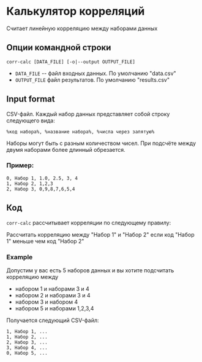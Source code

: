 # Калькулятор корреляций

Считает линейную корреляцию между наборами данных

## Опции командной строки

``corr-calc [DATA_FILE] [-o|--output OUTPUT_FILE]``

* ``DATA_FILE`` -- файл входных данных. По умолчанию "data.csv"
* ``OUTPUT_FILE`` файл результатов. По умолчанию "results.csv"

## Input format

CSV-файл. Каждый набор данных представляет собой строку следующего вида:

``%код набора%, %название набора%, %числа через запятую%``

Наборы могут быть с разным количеством чисел. При подсчёте между двумя наборами более длинный обрезается.

### Пример:

```
0, Набор 1, 1.0, 2.5, 3, 4
1, Набор 2, 1,2,3
2, Набор 3, 0,9,8,7,6,5,4
```

## Код

``corr-calc`` рассчитывает корреляции по следующему правилу:

Рассчитать корреляцию между "Набор 1" и "Набор 2" если код "Набор 1" меньше чем код "Набор 2"

### Example

Допустим у вас есть 5 наборов данных и вы хотите подсчитать корреляцию между

* набором 1 и наборами 3 и 4
* набором 2 и наборами 3 и 4
* набором 3 и набором 4
* набором 5 и наборами 1,2,3,4

Получается следующий CSV-файл:

```
1, Набор 1, ...
1, Набор 2, ...
2, Набор 3, ...
3, Набор 4, ...
0, Набор 5, ...
```
